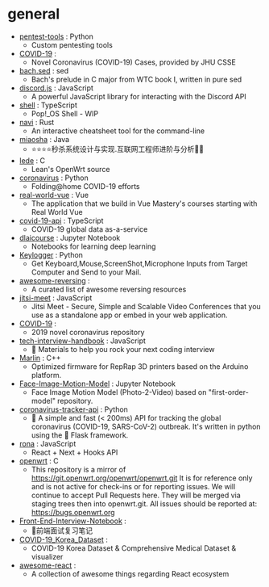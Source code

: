 # general
- [pentest-tools](https://github.com/gwen001/pentest-tools) : Python
  - Custom pentesting tools
- [COVID-19](https://github.com/CSSEGISandData/COVID-19) : 
  - Novel Coronavirus (COVID-19) Cases, provided by JHU CSSE
- [bach.sed](https://github.com/laserbat/bach.sed) : sed
  - Bach's prelude in C major from WTC book I, written in pure sed
- [discord.js](https://github.com/discordjs/discord.js) : JavaScript
  - A powerful JavaScript library for interacting with the Discord API
- [shell](https://github.com/pop-os/shell) : TypeScript
  - Pop!_OS Shell - WIP
- [navi](https://github.com/denisidoro/navi) : Rust
  - An interactive cheatsheet tool for the command-line
- [miaosha](https://github.com/qiurunze123/miaosha) : Java
  - ⭐⭐⭐⭐秒杀系统设计与实现.互联网工程师进阶与分析🙋🐓
- [lede](https://github.com/coolsnowwolf/lede) : C
  - Lean's OpenWrt source
- [coronavirus](https://github.com/FoldingAtHome/coronavirus) : Python
  - Folding@home COVID-19 efforts
- [real-world-vue](https://github.com/Code-Pop/real-world-vue) : Vue
  - The application that we build in Vue Mastery's courses starting with Real World Vue
- [covid-19-api](https://github.com/mathdroid/covid-19-api) : TypeScript
  - COVID-19 global data as-a-service
- [dlaicourse](https://github.com/lmoroney/dlaicourse) : Jupyter Notebook
  - Notebooks for learning deep learning
- [Keylogger](https://github.com/aydinnyunus/Keylogger) : Python
  - Get Keyboard,Mouse,ScreenShot,Microphone Inputs from Target Computer and Send to your Mail.
- [awesome-reversing](https://github.com/tylerha97/awesome-reversing) : 
  - A curated list of awesome reversing resources
- [jitsi-meet](https://github.com/jitsi/jitsi-meet) : JavaScript
  - Jitsi Meet - Secure, Simple and Scalable Video Conferences that you use as a standalone app or embed in your web application.
- [COVID-19](https://github.com/midas-network/COVID-19) : 
  - 2019 novel coronavirus repository
- [tech-interview-handbook](https://github.com/yangshun/tech-interview-handbook) : JavaScript
  - 💯 Materials to help you rock your next coding interview
- [Marlin](https://github.com/MarlinFirmware/Marlin) : C++
  - Optimized firmware for RepRap 3D printers based on the Arduino platform.
- [Face-Image-Motion-Model](https://github.com/tg-bomze/Face-Image-Motion-Model) : Jupyter Notebook
  - Face Image Motion Model (Photo-2-Video) based on "first-order-model" repository.
- [coronavirus-tracker-api](https://github.com/ExpDev07/coronavirus-tracker-api) : Python
  - 🦠 A simple and fast (< 200ms) API for tracking the global coronavirus (COVID-19, SARS-CoV-2) outbreak. It's written in python using the 🍼 Flask framework.
- [rona](https://github.com/wesbos/rona) : JavaScript
  - React + Next + Hooks API
- [openwrt](https://github.com/openwrt/openwrt) : C
  - This repository is a mirror of https://git.openwrt.org/openwrt/openwrt.git It is for reference only and is not active for check-ins or for reporting issues. We will continue to accept Pull Requests here. They will be merged via staging trees then into openwrt.git. All issues should be reported at: https://bugs.openwrt.org
- [Front-End-Interview-Notebook](https://github.com/CavsZhouyou/Front-End-Interview-Notebook) : 
  - 🐜前端面试复习笔记
- [COVID-19_Korea_Dataset](https://github.com/ThisIsIsaac/COVID-19_Korea_Dataset) : 
  - COVID-19 Korea Dataset & Comprehensive Medical Dataset & visualizer
- [awesome-react](https://github.com/enaqx/awesome-react) : 
  - A collection of awesome things regarding React ecosystem

